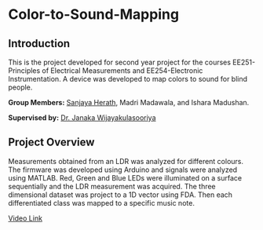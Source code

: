 # Color-to-Sound-Mapping

## Introduction ##

This is the project developed for second year project for the courses EE251-Principles of Electrical Measurements and EE254-Electronic Instrumentation. A device was developed to map colors to sound for blind people.

**Group Members:** [Sanjaya Herath](https://sanjayaherath.github.io/), Madri Madawala, and Ishara Madushan.

**Supervised by:** [Dr. Janaka Wijayakulasooriya](http://eng.pdn.ac.lk/deee/staff/academic/dr.j.wijayakulasooriya/profile.php)

## Project Overview ##

Measurements obtained from an LDR was analyzed for different colours. The firmware was developed using Arduino and signals were analyzed using MATLAB. Red, Green and Blue LEDs were illuminated on a surface sequentially and the LDR measurement was acquired. The three dimensional dataset was project to a 1D vector using FDA. Then each differentiated class was mapped to a specific music note. 

 [Video Link](https://www.youtube.com/watch?v=WbAD6gEk-Wk)
